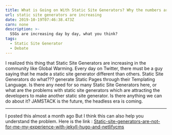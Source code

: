 ```yaml
---
title: What is Going on With Static Site Generators? Why the numbers are increasing?
url: static site generators are increasing
date: 2019-10-19T07:46:38.473Z
carn: none
description: >-
  SSGs are increasing day by day, what you think?
tags:
  - Static Site Generator
  - Debate
---
```


I realized this thing that Static Site Generators are increasing in the community like Global Warming. Every day on Twitter, there must be a guy saying that he made a static site generator different than others. Static Site Generators do what???
generate Static Pages through their Templating Language. Is there any need for so many Static Site Generators here, or what are the problems with static site generators which are attracting the developers to make another static site generator. Is there anything we can do about it? JAMSTACK is the future, the headless era is coming.

----
I posted this almost a month ago But I think this can also help you understand the problem. Here is the link :
[Static-site-generators-are-not-for-me-my-experience-with-jekyll-hugo-and-netlifycms]()
